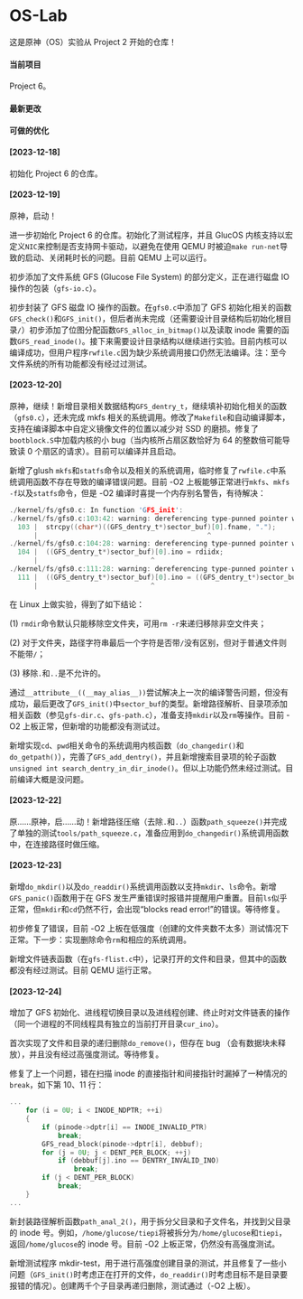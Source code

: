 # OS-Lab

这是原神（OS）实验从 Project 2 开始的仓库！

#### 当前项目

Project 6。

#### 最新更改



#### 可做的优化



#### [2023-12-18]

  初始化 Project 6 的仓库。

#### [2023-12-19]

  原神，启动！

  进一步初始化 Project 6 的仓库。初始化了测试程序，并且 GlucOS 内核支持以宏定义`NIC`来控制是否支持网卡驱动，以避免在使用 QEMU 时被迫`make run-net`导致的启动、关闭耗时长的问题。目前 QEMU 上可以运行。

  初步添加了文件系统 GFS (Glucose File System) 的部分定义，正在进行磁盘 IO 操作的包装（`gfs-io.c`）。

  初步封装了 GFS 磁盘 IO 操作的函数。在`gfs0.c`中添加了 GFS 初始化相关的函数`GFS_check()`和`GFS_init()`，但后者尚未完成（还需要设计目录结构后初始化根目录`/`）初步添加了位图分配函数`GFS_alloc_in_bitmap()`以及读取 inode 需要的函数`GFS_read_inode()`。接下来需要设计目录结构以继续进行实验。目前内核可以编译成功，但用户程序`rwfile.c`因为缺少系统调用接口仍然无法编译。注：至今文件系统的所有功能都没有经过过测试。

#### [2023-12-20]

  原神，继续！新增目录相关数据结构`GFS_dentry_t`，继续填补初始化相关的函数（`gfs0.c`），还未完成 mkfs 相关的系统调用。修改了`Makefile`和自动编译脚本，支持在编译脚本中自定义镜像文件的位置以减少对 SSD 的磨损。修复了`bootblock.S`中加载内核的小 bug（当内核所占扇区数恰好为 64 的整数倍可能导致读 0 个扇区的请求）。目前可以编译并且启动。

  新增了glush `mkfs`和`statfs`命令以及相关的系统调用，临时修复了`rwfile.c`中系统调用函数不存在导致的编译错误问题。目前 -O2 上板能够正常进行`mkfs`、`mkfs -f`以及`statfs`命令，但是 -O2 编译时喜提一个内存别名警告，有待解决：

```c
./kernel/fs/gfs0.c: In function 'GFS_init':
./kernel/fs/gfs0.c:103:42: warning: dereferencing type-punned pointer will break strict-aliasing rules [-Wstrict-aliasing]
  103 |  strcpy((char*)((GFS_dentry_t*)sector_buf)[0].fname, ".");
      |                                          ^
./kernel/fs/gfs0.c:104:28: warning: dereferencing type-punned pointer will break strict-aliasing rules [-Wstrict-aliasing]
  104 |  ((GFS_dentry_t*)sector_buf)[0].ino = rdiidx;
      |                            ^
./kernel/fs/gfs0.c:111:28: warning: dereferencing type-punned pointer will break strict-aliasing rules [-Wstrict-aliasing]
  111 |  ((GFS_dentry_t*)sector_buf)[0].ino = ((GFS_dentry_t*)sector_buf)[1].ino
      |                            ^
```



  在 Linux 上做实验，得到了如下结论：

  (1) `rmdir`命令默认只能移除空文件夹，可用`rm -r`来递归移除非空文件夹；

  (2) 对于文件夹，路径字符串最后一个字符是否带`/`没有区别，但对于普通文件则不能带`/`；

  (3) 移除`.`和`..`是不允许的。

  通过`__attribute__((__may_alias__))`尝试解决上一次的编译警告问题，但没有成功，最后更改了`GFS_init()`中`sector_buf`的类型。新增路径解析、目录项添加相关函数（参见`gfs-dir.c`、`gfs-path.c`），准备支持`mkdir`以及`rm`等操作。目前 -O2 上板正常，但新增的功能都没有测试过。

  新增实现`cd`、`pwd`相关命令的系统调用内核函数（`do_changedir()`和`do_getpath()`），完善了`GFS_add_dentry()`，并且新增搜索目录项的轮子函数`unsigned int search_dentry_in_dir_inode()`。但以上功能仍然未经过测试。目前编译大概是没问题。

#### [2023-12-22]

  原……原神，启……动！新增路径压缩（去除`.`和`..`）函数`path_squeeze()`并完成了单独的测试`tools/path_squeeze.c`，准备应用到`do_changedir()`系统调用函数中，在连接路径时做压缩。

#### [2023-12-23]

  新增`do_mkdir()`以及`do_readdir()`系统调用函数以支持`mkdir`、`ls`命令。新增`GFS_panic()`函数用于在 GFS 发生严重错误时报错并提醒用户重置。目前`ls`似乎正常，但`mkdir`和`cd`仍然不行，会出现“blocks read error!”的错误。等待修复。

  初步修复了错误，目前 -O2 上板在低强度（创建的文件夹数不太多）测试情况下正常。下一步：实现删除命令`rm`和相应的系统调用。

  新增文件链表函数（在`gfs-flist.c`中），记录打开的文件和目录，但其中的函数都没有经过测试。目前 QEMU 运行正常。

#### [2023-12-24]

  增加了 GFS 初始化、进线程切换目录以及进线程创建、终止时对文件链表的操作（同一个进程的不同线程具有独立的当前打开目录`cur_ino`）。

  首次实现了文件和目录的递归删除`do_remove()`，但存在 bug （会有数据块未释放），并且没有经过高强度测试。等待修复。

  修复了上一个问题，错在扫描 inode 的直接指针和间接指针时漏掉了一种情况的`break`，如下第 10、11 行：

```c
...
	for (i = 0U; i < INODE_NDPTR; ++i)
    {
        if (pinode->dptr[i] == INODE_INVALID_PTR)
            break;
        GFS_read_block(pinode->dptr[i], debbuf);
        for (j = 0U; j < DENT_PER_BLOCK; ++j)
            if (debbuf[j].ino == DENTRY_INVALID_INO)
                break;
        if (j < DENT_PER_BLOCK)
            break;
    }
...
```

  新封装路径解析函数`path_anal_2()`，用于拆分父目录和子文件名，并找到父目录的 inode 号。例如，`/home/glucose/tiepi`将被拆分为`/home/glucose`和`tiepi`，返回`/home/glucose`的 inode 号。目前 -O2 上板正常，仍然没有高强度测试。

  新增测试程序 mkdir-test，用于进行高强度创建目录的测试，并且修复了一些小问题（`GFS_init()`时考虑正在打开的文件，`do_readdir()`时考虑目标不是目录要报错的情况）。创建两千个子目录再递归删除，测试通过（-O2 上板）。